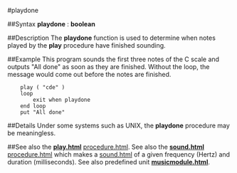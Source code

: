 
#playdone

##Syntax
**playdone** : **boolean**



##Description
The **playdone** function is used to determine when notes played by the **play** procedure have finished sounding.



##Example
This program sounds the first three notes of the C scale and outputs "All done" as soon as they are finished. Without the loop, the message would come out before the notes are finished.


        play ( "cde" )
        loop
            exit when playdone
        end loop
        put "All done"
##Details
Under some systems such as UNIX, the **playdone** procedure may be meaningless.



##See also
the **[play.html](play)** [procedure.html](procedure). See also the **[sound.html](sound)** [procedure.html](procedure) which makes a [sound.html](sound) of a given frequency (Hertz) and duration (milliseconds).
See also predefined unit **[musicmodule.html](Music)**.


